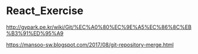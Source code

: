 # React_Exercise

http://gypark.pe.kr/wiki/Git/%EC%A0%80%EC%9E%A5%EC%86%8C%EB%B3%91%ED%95%A9

https://mansoo-sw.blogspot.com/2017/08/git-repository-merge.html